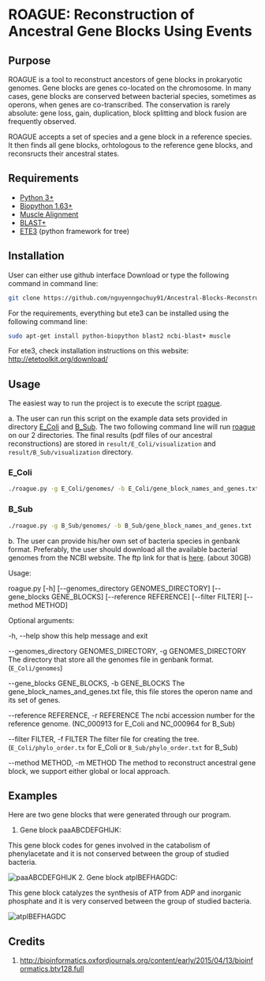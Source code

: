 # ROAGUE: **R**econstruction **o**f **A**ncestral **G**ene Blocks **U**sing **E**vents
## Purpose

ROAGUE is a tool to reconstruct ancestors of gene blocks in prokaryotic genomes. Gene blocks are genes co-located on the chromosome. In many cases, gene blocks are
conserved between bacterial species, sometimes as operons, when genes are co-transcribed. The conservation is rarely absolute: gene loss, gain, duplication, block
splitting and block fusion are frequently observed. 

ROAGUE accepts a set of species and a gene block in a reference species. It then finds all gene blocks, orhtologous to the reference gene blocks, and reconsructs their
ancestral states.

## Requirements
* [Python 3+](https://www.python.org/download/releases/3.0/)
* [Biopython 1.63+](http://biopython.org/wiki/Download)
* [Muscle Alignment](https://www.drive5.com/muscle/downloads.htm)
* [BLAST+](https://blast.ncbi.nlm.nih.gov/Blast.cgi?PAGE_TYPE=BlastDocs&DOC_TYPE=Download)
* [ETE3](http://etetoolkit.org/download/) (python framework for tree)

## Installation
User can either use github interface Download or type the following command in command line:
```bash
git clone https://github.com/nguyenngochuy91/Ancestral-Blocks-Reconstruction
```
For the requirements, everything but ete3 can be installed using the following command line:
```bash
sudo apt-get install python-biopython blast2 ncbi-blast+ muscle
```

For ete3, check installation instructions on this website: http://etetoolkit.org/download/

## Usage

The easiest way to run the project is to execute the script [roague](https://github.com/nguyenngochuy91/Ancestral-Blocks-Reconstruction/blob/master/roague.py). 

a. The user can run this script on the example data sets provided in directory [E_Coli](https://github.com/nguyenngochuy91/Ancestral-Blocks-Reconstruction/tree/master/E_Coli) and [B_Sub](https://github.com/nguyenngochuy91/Ancestral-Blocks-Reconstruction/tree/master/B_Sub). The two following command line will run [roague](https://github.com/nguyenngochuy91/Ancestral-Blocks-Reconstruction/blob/master/roague.py) on our 2 directories. The final results (pdf files of our ancestral reconstructions) are stored in `result/E_Coli/visualization` and `result/B_Sub/visualization` directory.
### E_Coli
```bash
./roague.py -g E_Coli/genomes/ -b E_Coli/gene_block_names_and_genes.txt -r NC_000913 -f E_Coli/phylo_order.txt -m global
```

### B_Sub
```bash
./roague.py -g B_Sub/genomes/ -b B_Sub/gene_block_names_and_genes.txt -r NC_000964 -f B_Sub/phylo_order.txt -m global
```
b. The user can provide his/her own set of bacteria species in genbank format. Preferably, the user should download all the available bacterial genomes from the NCBI website. The ftp link for that is [here](ftp://ftp.ncbi.nih.gov/genomes/archive/old_refseq/Bacteria/all.gbk.tar.gz). (about 30GB) 


Usage: 

roague.py [-h] [--genomes_directory GENOMES_DIRECTORY]
                 [--gene_blocks GENE_BLOCKS] [--reference REFERENCE]
                 [--filter FILTER] [--method METHOD]

Optional arguments:

  -h, --help            show this help message and exit

  --genomes_directory GENOMES_DIRECTORY, -g GENOMES_DIRECTORY
                        The directory that store all the genomes file in genbank format.
                        (`E_Coli/genomes`)

  --gene_blocks GENE_BLOCKS, -b GENE_BLOCKS
                        The gene_block_names_and_genes.txt file, this file
                        stores the operon name and its set of genes.

  --reference REFERENCE, -r REFERENCE
                        The ncbi accession number for the reference genome.
                        (NC_000913 for E_Coli and NC_000964 for B_Sub)

  --filter FILTER, -f FILTER
                        The filter file for creating the tree.
                        (`E_Coli/phylo_order.tx` for E_Coli or
                        `B_Sub/phylo_order.txt` for B_Sub)

  --method METHOD, -m METHOD
                        The method to reconstruct ancestral gene block, we
                        support either global or local approach.

## Examples

Here are two gene blocks that were generated through our program. 
1. Gene block paaABCDEFGHIJK:

This gene block codes for genes involved in the catabolism of phenylacetate and it is not conserved between the group of studied bacteria.

![paaABCDEFGHIJK](https://github.com/nguyenngochuy91/Ancestral-Blocks-Reconstruction/blob/master/image/paa_global.jpg "Gene block paaABCDEFGHIJK")
2. Gene block atpIBEFHAGDC:

This gene block catalyzes the synthesis of ATP from ADP and inorganic phosphate and it is very conserved between the group of studied bacteria.

![atpIBEFHAGDC](https://github.com/nguyenngochuy91/Ancestral-Blocks-Reconstruction/blob/master/image/atp_global.jpg "Gene block atpIBEFHAGDC")
## Credits
1. http://bioinformatics.oxfordjournals.org/content/early/2015/04/13/bioinformatics.btv128.full 



